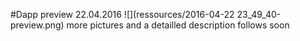 #Dapp preview 22.04.2016
![](ressources/2016-04-22 23_49_40-preview.png)
more pictures and a detailled description follows soon
